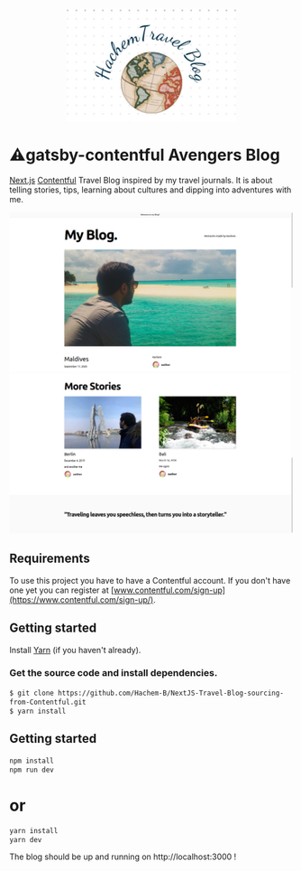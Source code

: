 
<!-- PROJECT LOGO -->
<br />
<p align="center">
    <img src="./travel.jpg" alt="Logo" width="300" height="200">
</p>


# ⚠️gatsby-contentful Avengers Blog

[Next.js](https://nextjs.org/) [Contentful](https://www.contentful.com) Travel Blog inspired by my travel journals. It is about telling stories, tips, learning about cultures and dipping into adventures with me.

<img src="./screenshot1.jpg" >
<img src="./screenshot2.jpg"  >

## Requirements

To use this project you have to have a Contentful account. If you don't have one yet you can register at [www.contentful.com/sign-up](https://www.contentful.com/sign-up/).

## Getting started

Install [Yarn](https://yarnpkg.com/en/docs/install) (if you haven't already).

### Get the source code and install dependencies.

```
$ git clone https://github.com/Hachem-B/NextJS-Travel-Blog-sourcing-from-Contentful.git
$ yarn install
```


## Getting started
```
npm install
npm run dev
```
# or
```
yarn install
yarn dev

```

The blog should be up and running on http://localhost:3000  !

